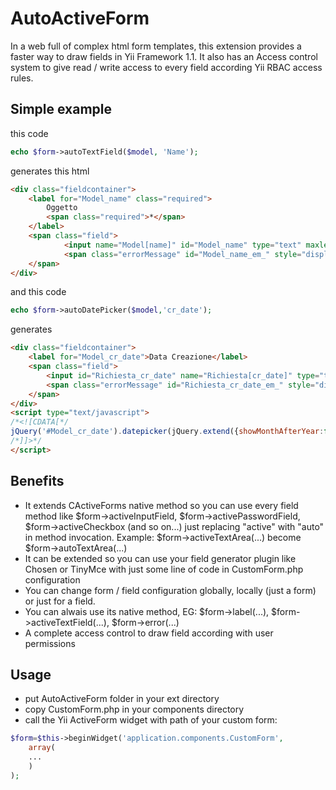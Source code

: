 # AutoActiveForm

In a web full of complex html form templates, this extension provides a faster way to draw fields in Yii Framework 1.1.
It also has an Access control system to give read / write access to every field according Yii RBAC access rules.

## Simple example
this code
```php
echo $form->autoTextField($model, 'Name');
```
generates this html
```html
<div class="fieldcontainer">
    <label for="Model_name" class="required">
        Oggetto 
        <span class="required">*</span>
    </label>
    <span class="field">
    		<input name="Model[name]" id="Model_name" type="text" maxlength="255" value="" />
    		<span class="errorMessage" id="Model_name_em_" style="display:none"></span>
    </span>
</div>
```
and this code
```php
echo $form->autoDatePicker($model,'cr_date');
```
generates
```html
<div class="fieldcontainer">
	<label for="Model_cr_date">Data Creazione</label>
	<span class="field">
		<input id="Richiesta_cr_date" name="Richiesta[cr_date]" type="text" value="05/07/2014" />
		<span class="errorMessage" id="Richiesta_cr_date_em_" style="display:none"></span>
	</span>
</div>
<script type="text/javascript">
/*<![CDATA[*/
jQuery('#Model_cr_date').datepicker(jQuery.extend({showMonthAfterYear:false},jQuery.datepicker.regional['it'],null));
/*]]>*/
</script>
```
## Benefits
+ It extends CActiveForms native method so you can use every field method like $form->activeInputField, $form->activePasswordField, $form->activeCheckbox (and so on...) just replacing "active" with "auto" in method invocation. Example: $form->activeTextArea(...) become $form->autoTextArea(...)
+ It can be extended so you can use your field generator plugin like Chosen or TinyMce with just some line of code in CustomForm.php configuration
+ You can change form / field configuration globally, locally (just a form) or just for a field.
+ You can alwais use its native method, EG: $form->label(...), $form->activeTextField(...), $form->error(...)
+ A complete access control to draw field according with user permissions
## Usage
- put AutoActiveForm folder in your ext directory
- copy CustomForm.php in your components directory
- call the Yii ActiveForm widget with path of your custom form:
```php
$form=$this->beginWidget('application.components.CustomForm',
	array(
	...
	)
);
```